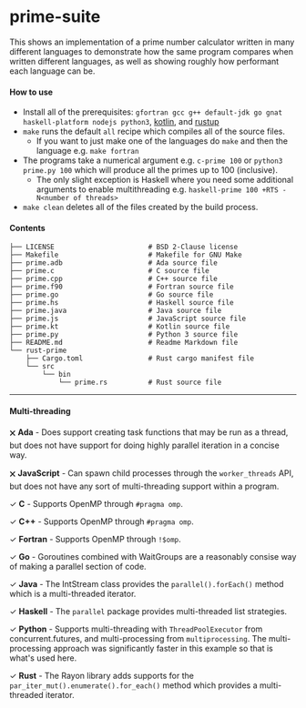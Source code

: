 # prime-suite
This shows an implementation of a prime number calculator written in many different languages to demonstrate how the same program compares when written different languages, as well as showing roughly how performant each language can be.

#### How to use
 - Install all of the prerequisites: `gfortran gcc g++ default-jdk go gnat haskell-platform nodejs python3`, [kotlin](https://kotlinlang.org/docs/tutorials/command-line.html), and [rustup](https://rustup.rs/)
 - `make` runs the default `all` recipe which compiles all of the source files.
   - If you want to just make one of the languages do `make` and then the language e.g. `make fortran`
 - The programs take a numerical argument e.g. `c-prime 100` or `python3 prime.py 100` which will produce all the primes up to 100 (inclusive). 
   - The only slight exception is Haskell where you need some additional arguments to enable multithreading e.g. `haskell-prime 100 +RTS -N<number of threads>`
 - `make clean` deletes all of the files created by the build process.
 
#### Contents
```
├── LICENSE                       # BSD 2-Clause license
├── Makefile                      # Makefile for GNU Make
├── prime.adb                     # Ada source file
├── prime.c                       # C source file
├── prime.cpp                     # C++ source file
├── prime.f90                     # Fortran source file
├── prime.go                      # Go source file
├── prime.hs                      # Haskell source file
├── prime.java                    # Java source file
├── prime.js                      # JavaScript source file
├── prime.kt                      # Kotlin source file
├── prime.py                      # Python 3 source file
├── README.md                     # Readme Markdown file
└── rust-prime
    ├── Cargo.toml                # Rust cargo manifest file
    └── src
        └── bin
            └── prime.rs          # Rust source file
```
---

#### Multi-threading

 🗙 **Ada** - Does support creating task functions that may be run as a thread, but does not have support for doing highly parallel iteration in a concise way.

 🗙 **JavaScript** - Can spawn child processes through the `worker_threads` API, but does not have any sort of multi-threading support within a program.

 ✓ **C** - Supports OpenMP through `#pragma omp`.
 
 ✓ **C++** - Supports OpenMP through `#pragma omp`.
 
 ✓ **Fortran** - Supports OpenMP through `!$omp`.
 
 ✓ **Go** - Goroutines combined with WaitGroups are a reasonably consise way of making a parallel section of code.
 
 ✓ **Java** - The IntStream class provides the `parallel().forEach()` method which is a multi-threaded iterator.
 
 ✓ **Haskell** - The `parallel` package provides multi-threaded list strategies.
 
 ✓ **Python** - Supports multi-threading with `ThreadPoolExecutor` from concurrent.futures, and multi-processing from `multiprocessing`. The multi-processing approach was significantly faster in this example so that is what's used here.
 
 ✓ **Rust** - The Rayon library adds supports for the `par_iter_mut().enumerate().for_each()` method which provides a multi-threaded iterator.
 
